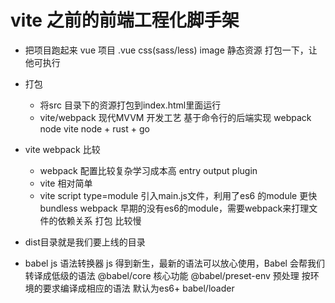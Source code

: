 # vite 之前的前端工程化脚手架

- 把项目跑起来
    vue 项目 .vue css(sass/less) image
    静态资源 打包一下，让他可执行

- 打包
    - 将src 目录下的资源打包到index.html里面运行
    - vite/webpack 现代MVVM 开发工艺    基于命令行的后端实现
     webpack node
     vite node + rust + go

 - vite webpack 比较
    - webpack 配置比较复杂学习成本高 entry output plugin
    - vite 相对简单
    - vite script type=module 引入main.js文件，利用了es6 的module 更快 bundless
        webpack 早期的没有es6的module，需要webpack来打理文件的依赖关系 打包 比较慢

 - dist目录就是我们要上线的目录
 - babel
    js 语法转换器 js 得到新生，最新的语法可以放心使用，Babel 会帮我们转译成低级的语法
    @babel/core 核心功能 
    @babel/preset-env 预处理 按环境的要求编译成相应的语法 默认为es6+
    babel/loader    